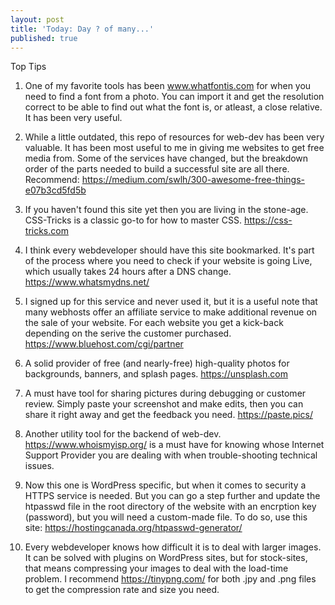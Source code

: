 ```yaml
---
layout: post
title: 'Today: Day ? of many...'
published: true
---
```


Top Tips
1. One of my favorite tools has been www.whatfontis.com for when you need to find a font from a photo. You can import it and get the resolution correct to be able to find out what the font is, or atleast, a close relative. It has been very useful.

2. While a little outdated, this repo of resources for web-dev has been very valuable. It has been most useful to me in giving me websites to get free media from. Some of the services have changed, but the breakdown order of the parts needed to build a successful site are all there. Recommend: https://medium.com/swlh/300-awesome-free-things-e07b3cd5fd5b

3. If you haven't found this site yet then you are living in the stone-age. CSS-Tricks is a classic go-to for how to master CSS. https://css-tricks.com

4. I think every webdeveloper should have this site bookmarked. It's part of the process where you need to check if your website is going Live, which usually takes 24 hours after a DNS change. https://www.whatsmydns.net/

5. I signed up for this service and never used it, but it is a useful note that many webhosts offer an affiliate service to make additional revenue on the sale of your website. For each website you get a kick-back depending on the serive the customer purchased. https://www.bluehost.com/cgi/partner

6. A solid provider of free (and nearly-free) high-quality photos for backgrounds,  banners, and splash pages. https://unsplash.com

7. A must have tool for sharing pictures during debugging or customer review. Simply paste your screenshot and make edits, then you can share it right away and get the feedback you need. https://paste.pics/

8. Another utility tool for the backend of web-dev. https://www.whoismyisp.org/ is a must have for knowing whose Internet Support Provider you are dealing with when trouble-shooting technical issues.

9. Now this one is WordPress specific, but when it comes to security a HTTPS service is needed. But you can go a step further and update the htpasswd file in the root directory of the website with an encrption key (password), but you will need a custom-made file. To do so, use this site: https://hostingcanada.org/htpasswd-generator/

10. Every webdeveloper knows how difficult it is to deal with larger images. It can be solved with plugins on WordPress sites, but for stock-sites, that means compressing your images to deal with the load-time problem. I recommend https://tinypng.com/ for both .jpy and .png files to get the compression rate and size you need.